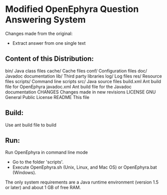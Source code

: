 Modified OpenEphyra Question Answering System
==========

Changes made from the original:
- Extract answer from one single text

Content of this Distribution:
-----------------------------

bin/           Java class files
cache/         Cache files
conf/          Configuration files
doc/           Javadoc documentation
lib/           Third party libraries
log/           Log files
res/           Resource files
scripts/       Command line scripts
src/           Java source files
build.xml      Ant build file for OpenEphyra
javadoc.xml    Ant build file for the Javadoc documentation
CHANGES        Changes made in new revisions
LICENSE        GNU General Public License
README         This file

Build:
----------------

Use ant build file to build

Run:
----------------
Run OpenEphyra in command line mode

- Go to the folder 'scripts'.
- Execute OpenEphyra.sh (Unix, Linux, and Mac OS) or OpenEphyra.bat (Windows).

The only system requirements are a Java runtime environment (version 1.5 or
later) and about 1 GB of free RAM.